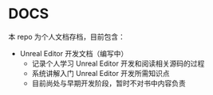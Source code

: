 # DOCS

本 repo 为个人文档存档，目前包含：

- Unreal Editor 开发文档（编写中）
  - 记录个人学习 Unreal Editor 开发和阅读相关源码的过程
  - 系统讲解入门 Unreal Editor 开发所需知识点
  - 目前尚处与早期开发阶段，暂时不对书中内容负责
